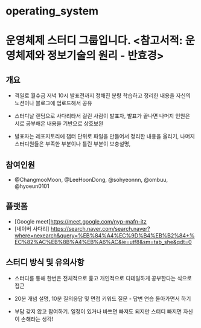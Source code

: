 # operating_system
# 운영체제 스터디 그룹입니다. &lt;참고서적: 운영체제와 정보기술의 원리 - 반효경>

## 개요

- 격일로 월수금 저녁 10시 발표전까지 정해진 분량 학습하고 정리한 내용을 자신의 노션이나 블로그에 업로드해서 공유

- 스터디날 랜덤으로 사다리타서 걸린 사람이 발표자, 발표가 끝나면 나머지 인원은 서로 공부해온 내용을 기반으로 상호보완

- 발표자는 레포지토리에 챕터 단위로 파일을 만들어서 정리한 내용을 올리기, 나머지 스터디원들은 부족한 부분이나 틀린 부분이 보충설명, 


## 참여인원

- @ChangmooMoon, @LeeHoonDong, @sohyeonnn, @ombuu, @hyoeun0101


## 플랫폼

- [Google meet]https://meet.google.com/nyp-mafn-itz
- [네이버 사다리] https://search.naver.com/search.naver?where=nexearch&query=%EB%84%A4%EC%9D%B4%EB%B2%84+%EC%82%AC%EB%8B%A4%EB%A6%AC&ie=utf8&sm=tab_she&qdt=0


## 스터디 방식 및 유의사항

- 스터디를 통해 한번은 전체적으로 훑고 개인적으로 디테일하게 공부한다는 식으로 접근

- 20분 개념 설명, 10분 질의응답 및 면접 키워드 질문 - 답변 연습 돌아가면서 하기

- 부담 갖지 않고 참여하기. 일정이 있거나 바쁘면 빠져도 되지만 스터디 빠지면 자신이 손해라는 생각!
